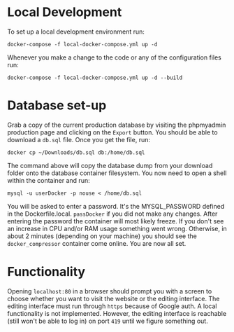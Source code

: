 # Local Development

To set up a local development environment run:

```
docker-compose -f local-docker-compose.yml up -d
```

Whenever you make a change to the code or any of the configuration files run:

```
docker-compose -f local-docker-compose.yml up -d --build
```

# Database set-up

Grab a copy of the current production database by visiting the phpmyadmin production page and clicking on the `Export` button. You should be able to download a `db.sql` file. Once you get the file, run:

```
docker cp ~/Downloads/db.sql db:/home/db.sql
```

The command above will copy the database dump from your download folder onto the database container filesystem.
You now need to open a shell within the container and run:

```
mysql -u userDocker -p nouse < /home/db.sql
```

You will be asked to enter a password. It's the MYSQL_PASSWORD defined in the Dockerfile.local. `passDocker` if you did not make any changes. After entering the password the container will most likely freeze. If you don't see an increase in CPU and/or RAM usage something went wrong. Otherwise, in about 2 minutes (depending on your machine) you should see the `docker_compressor` container come online. You are now all set.

# Functionality

Opening `localhost:80` in a browser should prompt you with a screen to choose whether you want to visit the website or the editing interface. The editing interface must run through `https` because of Google auth. A local functionality is not implemented. However, the editing interface is reachable (still won't be able to log in) on port `419` until we figure something out.
